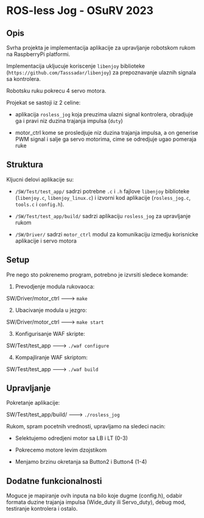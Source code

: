 
# ROS-less Jog - OSuRV 2023

  

## Opis

Svrha projekta je implementacija aplikacije za upravljanje robotskom rukom na RaspberryPi platformi.

Implementacija ukljucuje koriscenje `libenjoy` biblioteke (`https://github.com/Tasssadar/libenjoy`) za prepoznavanje ulaznih signala sa kontrolera.

Robotsku ruku pokrecu 4 servo motora.

  

Projekat se sastoji iz 2 celine:

- aplikacija `rosless_jog` koja preuzima ulazni signal kontrolera, obradjuje ga i pravi niz duzina trajanja impulsa (`duty`)

- motor_ctrl kome se prosledjuje niz duzina trajanja impulsa, a on generise PWM signal i salje ga servo motorima, cime se odredjuje ugao pomeraja ruke

  

## Struktura

Kljucni delovi aplikacije su:

- `/SW/Test/test_app/` sadrzi potrebne `.c` i `.h` fajlove `libenjoy` biblioteke (`libenjoy.c`, `libenjoy_linux.c`) i izvorni kod aplikacije (`rosless_jog.c`, `tools.c` i `config.h`).

- `/SW/Test/test_app/build/` sadrzi aplikaciju `rosless_jog` za upravljanje rukom

- `/SW/Driver/` sadrzi `motor_ctrl` modul za komunikaciju izmedju korisnicke aplikacije i servo motora

  
  

## Setup

Pre nego sto pokrenemo program, potrebno je izvrsiti sledece komande:

  

1) Prevodjenje modula rukovaoca:

SW/Driver/motor_ctrl ---> `make`

  

2) Ubacivanje modula u jezgro:

SW/Driver/motor_ctrl ---> `make start`

  

3) Konfigurisanje WAF skripte:

SW/Test/test_app ---> `./waf configure`

  

4) Kompajliranje WAF skriptom:

SW/Test/test_app ---> `./waf build`

  

## Upravljanje

Pokretanje aplikacije:

SW/Test/test_app/build/ ---> `./rosless_jog`

  

Rukom, spram pocetnih vrednosti, upravljamo na sledeci nacin:

  

- Selektujemo odredjeni motor sa LB i LT (0-3)

- Pokrecemo motore levim dzojstikom

- Menjamo brzinu okretanja sa Button2 i Button4 (1-4)

  
  

## Dodatne funkcionalnosti

Moguce je mapiranje ovih inputa na bilo koje dugme (config.h), odabir formata duzine trajanja impulsa (Wide_duty ili Servo_duty), debug mod, testiranje kontrolera i ostalo.